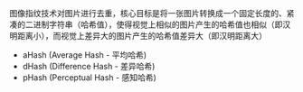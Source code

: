 图像指纹技术对图片进行去重，核心目标是将一张图片转换成一个固定长度的、紧凑的二进制字符串（哈希值），使得视觉上相似的图片产生的哈希值也相似（即汉明距离小），而视觉上差异大的图片产生的哈希值差异大（即汉明距离大）
- aHash (Average Hash - 平均哈希)
- dHash (Difference Hash - 差异哈希)
- pHash (Perceptual Hash - 感知哈希)